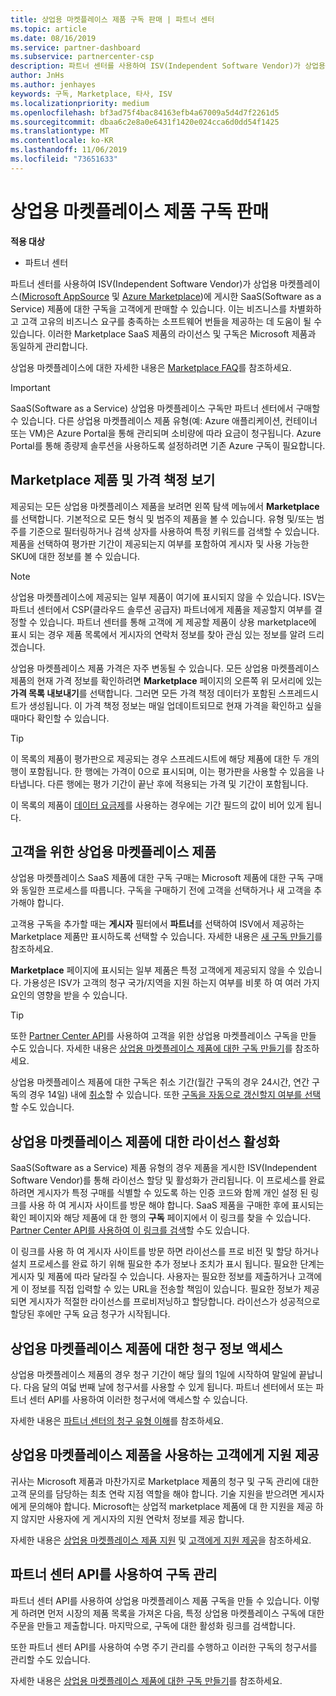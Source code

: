 ```yaml
---
title: 상업용 마켓플레이스 제품 구독 판매 | 파트너 센터
ms.topic: article
ms.date: 08/16/2019
ms.service: partner-dashboard
ms.subservice: partnercenter-csp
description: 파트너 센터를 사용하여 ISV(Independent Software Vendor)가 상업용 마켓플레이스에 게시한 SaaS(Software as a Service) 제품에 대한 구독을 고객에게 판매할 수 있습니다.
author: JnHs
ms.author: jenhayes
keywords: 구독, Marketplace, 타사, ISV
ms.localizationpriority: medium
ms.openlocfilehash: bf3ad75f4bac84163efb4a67009a5d4d7f2261d5
ms.sourcegitcommit: dbaa6c2e8a0e6431f1420e024cca6d0dd54f1425
ms.translationtype: MT
ms.contentlocale: ko-KR
ms.lasthandoff: 11/06/2019
ms.locfileid: "73651633"
---
```

# <a name="sell-subscriptions-to-commercial-marketplace-products"></a>상업용 마켓플레이스 제품 구독 판매

**적용 대상**

- 파트너 센터

파트너 센터를 사용하여 ISV(Independent Software Vendor)가 상업용 마켓플레이스([Microsoft AppSource](https://appsource.microsoft.com/) 및 [Azure Marketplace](https://azuremarketplace.microsoft.com/))에 게시한 SaaS(Software as a Service) 제품에 대한 구독을 고객에게 판매할 수 있습니다. 이는 비즈니스를 차별화하고 고객 고유의 비즈니스 요구를 충족하는 소프트웨어 번들을 제공하는 데 도움이 될 수 있습니다. 이러한 Marketplace SaaS 제품의 라이선스 및 구독은 Microsoft 제품과 동일하게 관리합니다.

상업용 마켓플레이스에 대한 자세한 내용은 [Marketplace FAQ](https://docs.microsoft.com/azure/marketplace/marketplace-faq-publisher-guide)를 참조하세요.

> [!IMPORTANT]
> SaaS(Software as a Service) 상업용 마켓플레이스 구독만 파트너 센터에서 구매할 수 있습니다. 다른 상업용 마켓플레이스 제품 유형(예: Azure 애플리케이션, 컨테이너 또는 VM)은 Azure Portal을 통해 관리되며 소비량에 따라 요금이 청구됩니다. Azure Portal를 통해 종량제 솔루션을 사용하도록 설정하려면 기존 Azure 구독이 필요합니다.

## <a name="view-marketplace-offers-and-pricing"></a>Marketplace 제품 및 가격 책정 보기

제공되는 모든 상업용 마켓플레이스 제품을 보려면 왼쪽 탐색 메뉴에서 **Marketplace**를 선택합니다. 기본적으로 모든 형식 및 범주의 제품을 볼 수 있습니다. 유형 및/또는 범주를 기준으로 필터링하거나 검색 상자를 사용하여 특정 키워드를 검색할 수 있습니다. 제품을 선택하여 평가판 기간이 제공되는지 여부를 포함하여 게시자 및 사용 가능한 SKU에 대한 정보를 볼 수 있습니다.

> [!NOTE]
> 상업용 마켓플레이스에 제공되는 일부 제품이 여기에 표시되지 않을 수 있습니다. ISV는 파트너 센터에서 CSP(클라우드 솔루션 공급자) 파트너에게 제품을 제공할지 여부를 결정할 수 있습니다. 파트너 센터를 통해 고객에 게 제공할 제품이 상용 marketplace에 표시 되는 경우 제품 목록에서 게시자의 연락처 정보를 찾아 관심 있는 정보를 알려 드리겠습니다.

상업용 마켓플레이스 제품 가격은 자주 변동될 수 있습니다. 모든 상업용 마켓플레이스 제품의 현재 가격 정보를 확인하려면 **Marketplace** 페이지의 오른쪽 위 모서리에 있는 **가격 목록 내보내기**를 선택합니다. 그러면 모든 가격 책정 데이터가 포함된 스프레드시트가 생성됩니다. 이 가격 책정 정보는 매일 업데이트되므로 현재 가격을 확인하고 싶을 때마다 확인할 수 있습니다.

> [!TIP]
> 이 목록의 제품이 평가판으로 제공되는 경우 스프레드시트에 해당 제품에 대한 두 개의 행이 포함됩니다. 한 행에는 가격이 0으로 표시되며, 이는 평가판을 사용할 수 있음을 나타냅니다. 다른 행에는 평가 기간이 끝난 후에 적용되는 가격 및 기간이 포함됩니다.
>
> 이 목록의 제품이 [데이터 요금제](https://docs.microsoft.com/azure/marketplace/partner-center-portal/saas-metered-billing)를 사용하는 경우에는 기간 필드의 값이 비어 있게 됩니다.

## <a name="purchase-commercial-marketplace-products-for-your-customers"></a>고객을 위한 상업용 마켓플레이스 제품

상업용 마켓플레이스 SaaS 제품에 대한 구독 구매는 Microsoft 제품에 대한 구독 구매와 동일한 프로세스를 따릅니다. 구독을 구매하기 전에 고객을 선택하거나 새 고객을 추가해야 합니다.

고객용 구독을 추가할 때는 **게시자** 필터에서 **파트너**를 선택하여 ISV에서 제공하는 Marketplace 제품만 표시하도록 선택할 수 있습니다. 자세한 내용은 [새 구독 만들기](create-a-new-subscription.md)를 참조하세요.

**Marketplace** 페이지에 표시되는 일부 제품은 특정 고객에게 제공되지 않을 수 있습니다. 가용성은 ISV가 고객의 청구 국가/지역을 지원 하는지 여부를 비롯 하 여 여러 가지 요인의 영향을 받을 수 있습니다.

> [!TIP]
> 또한 [Partner Center API](https://docs.microsoft.com/partner-center/develop/)를 사용하여 고객을 위한 상업용 마켓플레이스 구독을 만들 수도 있습니다. 자세한 내용은 [상업용 마켓플레이스 제품에 대한 구독 만들기](https://docs.microsoft.com/partner-center/develop/create-subscription-azure-marketplace-products)를 참조하세요.

상업용 마켓플레이스 제품에 대한 구독은 취소 기간(월간 구독의 경우 24시간, 연간 구독의 경우 14일) 내에 [취소](https://docs.microsoft.com/partner-center/create-a-new-subscription#cancel-a-subscription)할 수 있습니다. 또한 [구독을 자동으로 갱신할지 여부를 선택](https://docs.microsoft.com/partner-center/create-a-new-subscription#choose-whether-to-automatically-renew-an-azure-marketplace-subscription)할 수도 있습니다.

## <a name="license-activation-for-commercial-marketplace-products"></a>상업용 마켓플레이스 제품에 대한 라이선스 활성화

SaaS(Software as a Service) 제품 유형의 경우 제품을 게시한 ISV(Independent Software Vendor)를 통해 라이선스 할당 및 활성화가 관리됩니다. 이 프로세스를 완료 하려면 게시자가 특정 구매를 식별할 수 있도록 하는 인증 코드와 함께 개인 설정 된 링크를 사용 하 여 게시자 사이트를 방문 해야 합니다. SaaS 제품을 구매한 후에 표시되는 확인 페이지와 해당 제품에 대 한 행의 **구독** 페이지에서 이 링크를 찾을 수 있습니다. [Partner Center API를 사용하여 이 링크를 검색](https://docs.microsoft.com/partner-center/develop/get-activation-link-by-order-line-item)할 수도 있습니다.

이 링크를 사용 하 여 게시자 사이트를 방문 하면 라이선스를 프로 비전 및 할당 하거나 설치 프로세스를 완료 하기 위해 필요한 추가 정보나 조치가 표시 됩니다. 필요한 단계는 게시자 및 제품에 따라 달라질 수 있습니다. 사용자는 필요한 정보를 제출하거나 고객에게 이 정보를 직접 입력할 수 있는 URL을 전송할 책임이 있습니다. 필요한 정보가 제공되면 게시자가 적절한 라이선스를 프로비저닝하고 할당합니다. 라이선스가 성공적으로 할당된 후에만 구독 요금 청구가 시작됩니다.

## <a name="access-billing-info-for-commercial-marketplace-products"></a>상업용 마켓플레이스 제품에 대한 청구 정보 액세스

상업용 마켓플레이스 제품의 경우 청구 기간이 해당 월의 1일에 시작하여 말일에 끝납니다. 다음 달의 여덟 번째 날에 청구서를 사용할 수 있게 됩니다. 파트너 센터에서 또는 파트너 센터 API를 사용하여 이러한 청구서에 액세스할 수 있습니다.

자세한 내용은 [파트너 센터의 청구 유형 이해](https://docs.microsoft.com/partner-center/billing-different-types#billing-for-one-time-and-select-recurring-charges)를 참조하세요.

## <a name="provide-support-for-customers-using-commercial-marketplace-products"></a>상업용 마켓플레이스 제품을 사용하는 고객에게 지원 제공

귀사는 Microsoft 제품과 마찬가지로 Marketplace 제품의 청구 및 구독 관리에 대한 고객 문의를 담당하는 최초 연락 지점 역할을 해야 합니다. 기술 지원을 받으려면 게시자에게 문의해야 합니다. Microsoft는 상업적 marketplace 제품에 대 한 지원을 제공 하지 않지만 사용자에 게 게시자의 지원 연락처 정보를 제공 합니다.

자세한 내용은 [상업용 마켓플레이스 제품 지원](https://docs.microsoft.com/partner-center/report-problems-on-behalf-of-a-customer#support-for-commercial-marketplace-products) 및 [고객에게 지원 제공](https://docs.microsoft.com/partner-center/customer-support)을 참조하세요.

## <a name="manage-subscriptions-using-partner-center-apis"></a>파트너 센터 API를 사용하여 구독 관리

파트너 센터 API를 사용하여 상업용 마켓플레이스 제품 구독을 만들 수 있습니다. 이렇게 하려면 먼저 시장의 제품 목록을 가져온 다음, 특정 상업용 마켓플레이스 구독에 대한 주문을 만들고 제출합니다. 마지막으로, 구독에 대한 활성화 링크를 검색합니다.

또한 파트너 센터 API를 사용하여 수명 주기 관리를 수행하고 이러한 구독의 청구서를 관리할 수도 있습니다.

자세한 내용은 [상업용 마켓플레이스 제품에 대한 구독 만들기](https://docs.microsoft.com/partner-center/develop/create-subscription-azure-marketplace-products)를 참조하세요.